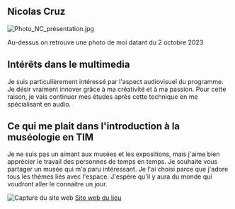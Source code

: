 ## Nicolas Cruz

![Photo_NC_présentation.jpg](https://github.com/PerformX2/H24_V11_inspirations_CRUZ/blob/main/semaine_01/Photo_NC_pr%C3%A9sentation.jpg)

Au-dessus on retrouve une photo de moi datant du 2 octobre 2023

## Intérêts dans le multimedia 
Je suis particulièrement intéressé par l'aspect audiovisuel du programme. Je désir vraiment innover grâce à ma créativité et à ma passion. Pour cette raison, je vais continuer mes études après cette technique en me spécialisant en audio.

## Ce qui me plait dans l'introduction à la muséologie en TIM

Je ne suis pas un aimant aux musées et les expositions, mais j'aime bien apprécier le travail des personnes de temps en temps. Je souhaite vous partager un musée qui m'a paru intéressant. Je l'ai choisi parce que j'adore tous les thèmes liés avec l'espace. J'espère qu'il y aura du monde qui voudront aller le connaitre un jour. 

![Capture du site web](https://github.com/PerformX2/H24_V11_inspirations_CRUZ/blob/main/semaine_01/Capture_NC_Cit%C3%A9%20de%20l'espace.png)
[Site web du lieu](https://en.cite-espace.com)

